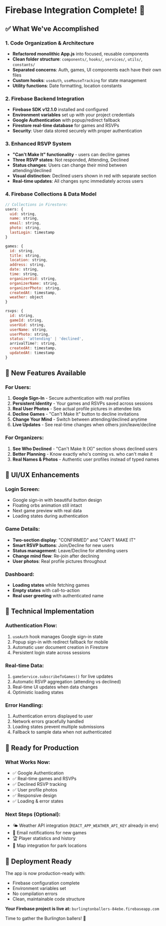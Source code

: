 # Firebase Integration Complete! 🎉

## ✅ What We've Accomplished

### 1. Code Organization & Architecture
- **Refactored monolithic App.js** into focused, reusable components
- **Clean folder structure**: `components/`, `hooks/`, `services/`, `utils/`, `constants/`
- **Separated concerns**: Auth, games, UI components each have their own files
- **Custom hooks**: `useAuth`, `useMouseTracking` for state management
- **Utility functions**: Date formatting, location constants

### 2. Firebase Backend Integration
- **Firebase SDK v12.1.0** installed and configured
- **Environment variables** set up with your project credentials
- **Google Authentication** with popup/redirect fallback
- **Firestore real-time database** for games and RSVPs
- **Security**: User data stored securely with proper authentication

### 3. Enhanced RSVP System
- **"Can't Make It" functionality** - users can decline games
- **Three RSVP states**: Not responded, Attending, Declined
- **Status changes**: Users can change their mind between attending/declined
- **Visual distinction**: Declined users shown in red with separate section
- **Real-time updates**: All changes sync immediately across users

### 4. Firebase Collections & Data Model

```javascript
// Collections in Firestore:
users: {
  uid: string,
  name: string,
  email: string,
  photo: string,
  lastLogin: timestamp
}

games: {
  id: string,
  title: string,
  location: string,
  address: string,
  date: string,
  time: string,
  organizerUid: string,
  organizerName: string,
  organizerPhoto: string,
  createdAt: timestamp,
  weather: object
}

rsvps: {
  id: string,
  gameId: string,
  userUid: string,
  userName: string,
  userPhoto: string,
  status: 'attending' | 'declined',
  arrivalTime?: string,
  createdAt: timestamp,
  updatedAt: timestamp
}
```

## 🚀 New Features Available

### For Users:
1. **Google Sign-In** - Secure authentication with real profiles
2. **Persistent Identity** - Your games and RSVPs saved across sessions
3. **Real User Photos** - See actual profile pictures in attendee lists
4. **Decline Games** - "Can't Make It" button to decline invitations
5. **Change Your Mind** - Switch between attending/declined anytime
6. **Live Updates** - See real-time changes when others join/leave/decline

### For Organizers:
1. **See Who Declined** - "Can't Make It (X)" section shows declined users
2. **Better Planning** - Know exactly who's coming vs. who can't make it
3. **Real Names & Photos** - Authentic user profiles instead of typed names

## 🎨 UI/UX Enhancements

### Login Screen:
- Google sign-in with beautiful button design
- Floating orbs animation still intact
- Next game preview with real data
- Loading states during authentication

### Game Details:
- **Two-section display**: "CONFIRMED" and "CAN'T MAKE IT"
- **Smart RSVP buttons**: Join/Decline for new users
- **Status management**: Leave/Decline for attending users
- **Change mind flow**: Re-join after declining
- **User photos**: Real profile pictures throughout

### Dashboard:
- **Loading states** while fetching games
- **Empty states** with call-to-action
- **Real user greeting** with authenticated name

## 🔧 Technical Implementation

### Authentication Flow:
1. `useAuth` hook manages Google sign-in state
2. Popup sign-in with redirect fallback for mobile
3. Automatic user document creation in Firestore
4. Persistent login state across sessions

### Real-time Data:
1. `gameService.subscribeToGames()` for live updates
2. Automatic RSVP aggregation (attending vs declined)
3. Real-time UI updates when data changes
4. Optimistic loading states

### Error Handling:
1. Authentication errors displayed to user
2. Network errors gracefully handled
3. Loading states prevent multiple submissions
4. Fallback to sample data when not authenticated

## 📱 Ready for Production

### What Works Now:
- ✅ Google Authentication
- ✅ Real-time games and RSVPs
- ✅ Declined RSVP tracking
- ✅ User profile photos
- ✅ Responsive design
- ✅ Loading & error states

### Next Steps (Optional):
- 🌤️ Weather API integration (`REACT_APP_WEATHER_API_KEY` already in env)
- 📧 Email notifications for new games
- 🏆 Player statistics and history
- 📍 Map integration for park locations

## 🚀 Deployment Ready

The app is now production-ready with:
- Firebase configuration complete
- Environment variables set
- No compilation errors
- Clean, maintainable code structure

**Your Firebase project is live at:** `burlingtonballers-84ebe.firebaseapp.com`

Time to gather the Burlington ballers! 🏀